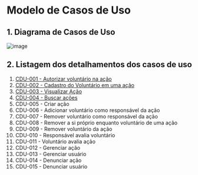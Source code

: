 # Modelo de Casos de Uso

## 1. Diagrama de Casos de Uso

![image](https://github.com/tads-cnat/qajuda/assets/112009958/4ac424ed-756c-4feb-9ca9-17905e2b4e8f)

## 2. Listagem dos detalhamentos dos casos de uso

1. [CDU-001 - Autorizar voluntário na ação](cdu-001/detalhamento-001.md)
2. [CDU-002 - Cadastro do Voluntário em uma ação](cdu-002/detalhamento-002.md)
3. [CDU-003 - Visualizar Ação](cdu-003/detalhamento-003.md)
4. [CDU-004 - Buscar ações](cdu-004/detalhamento-004.md)
5. CDU-005 - Criar ação
6. CDU-006 - Adicionar voluntário como responsável da ação
7. CDU-007 - Remover voluntário como responsável da ação
8. CDU-008 - Remover a si próprio enquanto voluntário de uma ação
9. CDU-009 - Remover voluntário da ação
10. CDU-010 - Responsável avalia voluntário
11. CDU-011 - Voluntário avalia ação
12. CDU-012 - Gerenciar ação
13. CDU-013 - Gerenciar usuário
14. CDU-014 - Denunciar ação
15. CDU-015 - Denunciar usuário
